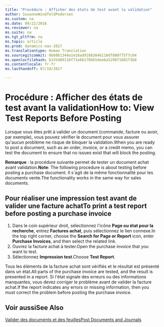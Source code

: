```yaml
---
title: "Procédure : Afficher des états de test avant la validation"
author: SusanneWindfeldPedersen
ms.custom: na
ms.date: 09/22/2016
ms.reviewer: na
ms.suite: na
ms.tgt_pltfrm: na
ms.topic: article
ms.prod: dynamics-nav-2017
ms.translationtype: Human Translation
ms.sourcegitcommit: 6b60b1344a1e18ad91863046110df880f75f7c04
ms.openlocfilehash: b33548911bf71e66178bb5dee6a529071665f3b8
ms.contentlocale: fr-fr
ms.lasthandoff: 07/19/2017

---
```

    
# <a name="how-to-view-test-reports-before-posting"></a><span data-ttu-id="6a1e1-102">Procédure : Afficher des états de test avant la validation</span><span class="sxs-lookup"><span data-stu-id="6a1e1-102">How to: View Test Reports Before Posting</span></span>
<span data-ttu-id="6a1e1-103">Lorsque vous êtes prêt à valider un document (commande, facture ou avoir, par exemple), vous pouvez vérifier le document pour vous assurer qu'aucun problème ne risque de bloquer la validation.</span><span class="sxs-lookup"><span data-stu-id="6a1e1-103">When you are ready to post a document, such as an order, invoice, or a credit memo, you can test the document to ensure that no issues exist that will block the posting.</span></span>

<span data-ttu-id="6a1e1-104">**Remarque** : la procédure suivante permet de tester un document achat avant validation.</span><span class="sxs-lookup"><span data-stu-id="6a1e1-104">**Note**: The following procedure is about testing before posting a purchase document.</span></span> <span data-ttu-id="6a1e1-105">Il s'agit de la même fonctionnalité pour les documents vente.</span><span class="sxs-lookup"><span data-stu-id="6a1e1-105">The functionality works in the same way for sales documents.</span></span>

## <a name="to-print-a-test-report-before-posting-a-purchase-invoice"></a><span data-ttu-id="6a1e1-106">Pour réaliser une impression test avant de valider une facture achat</span><span class="sxs-lookup"><span data-stu-id="6a1e1-106">To print a test report before posting a purchase invoice</span></span>
1. <span data-ttu-id="6a1e1-107">Dans le coin supérieur droit, sélectionnez l'icône **Page ou état pour la recherche**, entrez **Factures achat**, puis sélectionnez le lien connexe.</span><span class="sxs-lookup"><span data-stu-id="6a1e1-107">In the top right corner, choose the **Search for Page or Report** icon, enter **Purchase Invoices**, and then select the related link.</span></span>
2. <span data-ttu-id="6a1e1-108">Ouvrez la facture achat à tester.</span><span class="sxs-lookup"><span data-stu-id="6a1e1-108">Open the purchase invoice that you want to test.</span></span>
3. <span data-ttu-id="6a1e1-109">Sélectionnez **Impression test**.</span><span class="sxs-lookup"><span data-stu-id="6a1e1-109">Choose **Test Report**.</span></span>  

<span data-ttu-id="6a1e1-110">Tous les éléments de la facture achat sont vérifiés et le résultat est présenté dans un état.</span><span class="sxs-lookup"><span data-stu-id="6a1e1-110">All parts of the purchase invoice are tested, and the result is presented in a report.</span></span> <span data-ttu-id="6a1e1-111">Si l'état signale des erreurs ou des informations manquantes, vous devez corriger le problème avant de valider la facture achat.</span><span class="sxs-lookup"><span data-stu-id="6a1e1-111">If the report indicates any errors or missing information, then you must correct the problem before posting the purchase invoice.</span></span>

## <a name="see-also"></a><span data-ttu-id="6a1e1-112">Voir aussi</span><span class="sxs-lookup"><span data-stu-id="6a1e1-112">See Also</span></span>
[<span data-ttu-id="6a1e1-113">Valider des documents et des feuilles</span><span class="sxs-lookup"><span data-stu-id="6a1e1-113">Post Documents and Journals</span></span>](ui-post-documents-journals.md)

